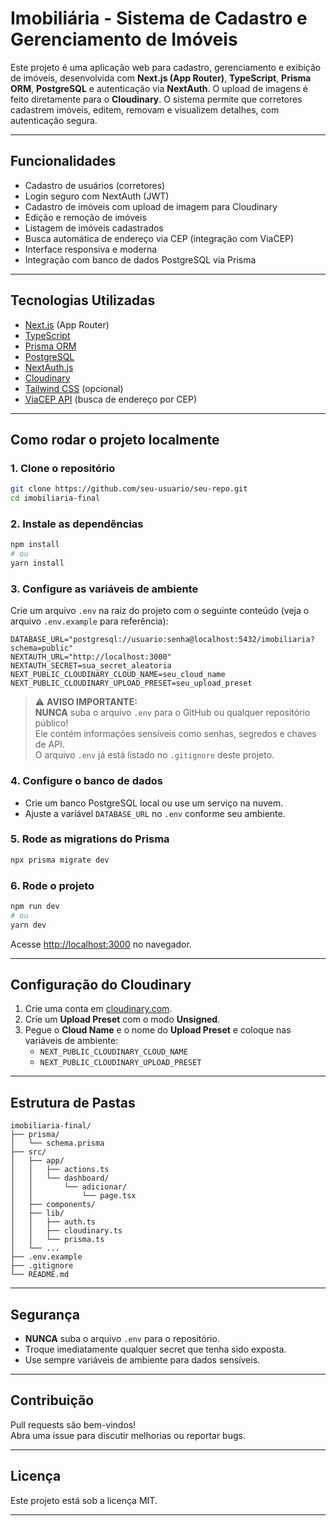 # Imobiliária - Sistema de Cadastro e Gerenciamento de Imóveis

Este projeto é uma aplicação web para cadastro, gerenciamento e exibição de imóveis, desenvolvida com **Next.js (App Router)**, **TypeScript**, **Prisma ORM**, **PostgreSQL** e autenticação via **NextAuth**. O upload de imagens é feito diretamente para o **Cloudinary**. O sistema permite que corretores cadastrem imóveis, editem, removam e visualizem detalhes, com autenticação segura.

---

## Funcionalidades

- Cadastro de usuários (corretores)
- Login seguro com NextAuth (JWT)
- Cadastro de imóveis com upload de imagem para Cloudinary
- Edição e remoção de imóveis
- Listagem de imóveis cadastrados
- Busca automática de endereço via CEP (integração com ViaCEP)
- Interface responsiva e moderna
- Integração com banco de dados PostgreSQL via Prisma

---

## Tecnologias Utilizadas

- [Next.js](https://nextjs.org/) (App Router)
- [TypeScript](https://www.typescriptlang.org/)
- [Prisma ORM](https://www.prisma.io/)
- [PostgreSQL](https://www.postgresql.org/)
- [NextAuth.js](https://next-auth.js.org/)
- [Cloudinary](https://cloudinary.com/)
- [Tailwind CSS](https://tailwindcss.com/) (opcional)
- [ViaCEP API](https://viacep.com.br/) (busca de endereço por CEP)

---

## Como rodar o projeto localmente

### 1. Clone o repositório

```sh
git clone https://github.com/seu-usuario/seu-repo.git
cd imobiliaria-final
```

### 2. Instale as dependências

```sh
npm install
# ou
yarn install
```

### 3. Configure as variáveis de ambiente

Crie um arquivo `.env` na raiz do projeto com o seguinte conteúdo (veja o arquivo `.env.example` para referência):

```env
DATABASE_URL="postgresql://usuario:senha@localhost:5432/imobiliaria?schema=public"
NEXTAUTH_URL="http://localhost:3000"
NEXTAUTH_SECRET=sua_secret_aleatoria
NEXT_PUBLIC_CLOUDINARY_CLOUD_NAME=seu_cloud_name
NEXT_PUBLIC_CLOUDINARY_UPLOAD_PRESET=seu_upload_preset
```

> ⚠️ **AVISO IMPORTANTE:**  
> **NUNCA** suba o arquivo `.env` para o GitHub ou qualquer repositório público!  
> Ele contém informações sensíveis como senhas, segredos e chaves de API.  
> O arquivo `.env` já está listado no `.gitignore` deste projeto.

### 4. Configure o banco de dados

- Crie um banco PostgreSQL local ou use um serviço na nuvem.
- Ajuste a variável `DATABASE_URL` no `.env` conforme seu ambiente.

### 5. Rode as migrations do Prisma

```sh
npx prisma migrate dev
```

### 6. Rode o projeto

```sh
npm run dev
# ou
yarn dev
```

Acesse [http://localhost:3000](http://localhost:3000) no navegador.

---

## Configuração do Cloudinary

1. Crie uma conta em [cloudinary.com](https://cloudinary.com/).
2. Crie um **Upload Preset** com o modo **Unsigned**.
3. Pegue o **Cloud Name** e o nome do **Upload Preset** e coloque nas variáveis de ambiente:
   - `NEXT_PUBLIC_CLOUDINARY_CLOUD_NAME`
   - `NEXT_PUBLIC_CLOUDINARY_UPLOAD_PRESET`

---

## Estrutura de Pastas

```
imobiliaria-final/
├── prisma/
│   └── schema.prisma
├── src/
│   ├── app/
│   │   ├── actions.ts
│   │   └── dashboard/
│   │       └── adicionar/
│   │           └── page.tsx
│   ├── components/
│   ├── lib/
│   │   ├── auth.ts
│   │   ├── cloudinary.ts
│   │   └── prisma.ts
│   └── ...
├── .env.example
├── .gitignore
└── README.md
```

---

## Segurança

- **NUNCA** suba o arquivo `.env` para o repositório.
- Troque imediatamente qualquer secret que tenha sido exposta.
- Use sempre variáveis de ambiente para dados sensíveis.

---

## Contribuição

Pull requests são bem-vindos!  
Abra uma issue para discutir melhorias ou reportar bugs.

---

## Licença

Este projeto está sob a licença MIT.

---
